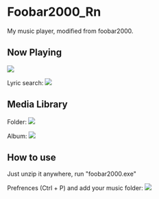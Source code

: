 # Foobar2000_Rn
My music player, modified from foobar2000.

## Now Playing

![](https://xingrunli-img.oss-cn-shenzhen.aliyuncs.com/img/202307162053623.png)

Lyric search:
![](https://xingrunli-img.oss-cn-shenzhen.aliyuncs.com/img/202307162049532.png)

## Media Library

Folder:
![](https://xingrunli-img.oss-cn-shenzhen.aliyuncs.com/img/202307162047506.png)

Album:
![](https://xingrunli-img.oss-cn-shenzhen.aliyuncs.com/img/202307162048617.png)

## How to use

Just unzip it anywhere, run "foobar2000.exe"

Prefrences (Ctrl + P) and add your music folder:
![](https://xingrunli-img.oss-cn-shenzhen.aliyuncs.com/img/202307162107718.png)
